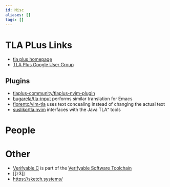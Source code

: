 ```yaml
---
id: Misc
aliases: []
tags: []
---
```



# TLA PLus Links
- [tla plus homepage](https://lamport.azurewebsites.net/tla/tla.html)
- [TLA Plus Google User Group](https://groups.google.com/g/tlaplus)

## Plugins
- [tlaplus-community/tlaplus-nvim-plugin](https://github.com/tlaplus-community/tlaplus-nvim-plugin)
- [bugarela/tla-input](https://github.com/bugarela/tla-input) performs similar translation for Emacs
- [florentc/vim-tla](https://github.com/florentc/vim-tla) uses text concealing instead of changing the actual text
- [susliko/tla.nvim](https://github.com/susliko/tla.nvim) interfaces with the Java TLA⁺ tools

# People

# Other
- [Verifyable C](https://vst.cs.princeton.edu/veric/) is part of the [Verifyable Software Toolchain](https://vst.cs.princeton.edu/)
- [[z3]]
- https://sketch.systems/
